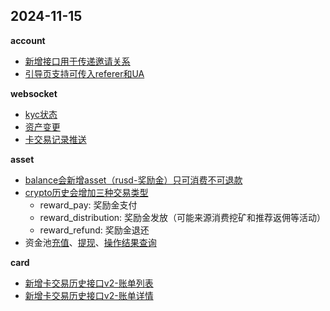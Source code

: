 ## 2024-11-15

**account**
- [新增接口用于传递邀请关系](account/readme.md#5-绑定推荐关系)
- [引导页支持可传入referer和UA](account/readme.md#2-获取引导页链接)

**websocket**
- [kyc状态](websocket/readme.md#kyc状态-kyc_status)
- [资产变更](websocket/readme.md#数字资产变动-balance_change)
- [卡交易记录推送](websocket/readme.md#卡交易记录-card_transaction)

**asset**
- [balance会新增asset（rusd-奖励金）只可消费不可退款](asset/readme.md#1-资产查询)
- [crypto历史会增加三种交易类型](asset/readme.md#2-资金历史查询)
  - reward_pay: 奖励金支付
  - reward_distribution: 奖励金发放（可能来源消费挖矿和推荐返佣等活动）
  - reward_refund: 奖励金退还
- 资金池[充值](asset/readme.md#4-资金池充值)、[提现](asset/readme.md#5-资金池提现)、[操作结果查询](asset/readme.md#6-资金池操作查询)

**card**
- [新增卡交易历史接口v2-账单列表](card/readme.md#5-卡账单列表)
- [新增卡交易历史接口v2-账单详情](card/readme.md#6-卡账单详情)
